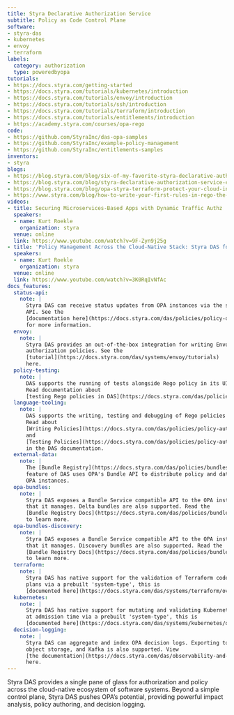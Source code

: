 ```yaml
---
title: Styra Declarative Authorization Service
subtitle: Policy as Code Control Plane
software:
- styra-das
- kubernetes
- envoy
- terraform
labels:
  category: authorization
  type: poweredbyopa
tutorials:
- https://docs.styra.com/getting-started
- https://docs.styra.com/tutorials/kubernetes/introduction
- https://docs.styra.com/tutorials/envoy/introduction
- https://docs.styra.com/tutorials/ssh/introduction
- https://docs.styra.com/tutorials/terraform/introduction
- https://docs.styra.com/tutorials/entitlements/introduction
- https://academy.styra.com/courses/opa-rego
code:
- https://github.com/StyraInc/das-opa-samples
- https://github.com/StyraInc/example-policy-management
- https://github.com/StyraInc/entitlements-samples
inventors:
- styra
blogs:
- https://blog.styra.com/blog/six-of-my-favorite-styra-declarative-authorization-service-das-features
- https://blog.styra.com/blog/styra-declarative-authorization-service-expands-service-mesh-use-case
- https://blog.styra.com/blog/opa-styra-terraform-protect-your-cloud-investment
- https://www.styra.com/blog/how-to-write-your-first-rules-in-rego-the-policy-language-for-opa
videos:
- title: Securing Microservices-Based Apps with Dynamic Traffic Authz
  speakers:
  - name: Kurt Roekle
    organization: styra
  venue: online
  link: https://www.youtube.com/watch?v=9F-Zyn9j25g
- title: 'Policy Management Across the Cloud-Native Stack: Styra DAS for Terraform'
  speakers:
  - name: Kurt Roekle
    organization: styra
  venue: online
  link: https://www.youtube.com/watch?v=3K0RqIvNfAc
docs_features:
  status-api:
    note: |
      Styra DAS can receive status updates from OPA instances via the status
      API. See the
      [documentation here](https://docs.styra.com/das/policies/policy-organization/systems/view-opa-status)
      for more information.
  envoy:
    note: |
      Styra DAS provides an out-of-the-box integration for writing Envoy
      authorization policies. See the
      [tutorial](https://docs.styra.com/das/systems/envoy/tutorials)
      here.
  policy-testing:
    note: |
      DAS supports the running of tests alongside Rego policy in its UI.
      Read documentation about
      [testing Rego policies in DAS](https://docs.styra.com/das/policies/policy-authoring/test-policies).
  language-tooling:
    note: |
      DAS supports the writing, testing and debugging of Rego policies in a UI.
      Read about
      [Writing Policies](https://docs.styra.com/das/policies/policy-authoring/write-policies)
      and
      [Testing Policies](https://docs.styra.com/das/policies/policy-authoring/test-policies)
      in the DAS documentation.
  external-data:
    note: |
      The [Bundle Registry](https://docs.styra.com/das/policies/bundles/bundle-registry)
      feature of DAS uses OPA's Bundle API to distribute policy and data updates to
      OPA instances.
  opa-bundles:
    note: |
      Styra DAS exposes a Bundle Service compatible API to the OPA instances
      that it manages. Delta bundles are also supported. Read the
      [Bundle Registry Docs](https://docs.styra.com/das/policies/bundles/bundle-registry)
      to learn more.
  opa-bundles-discovery:
    note: |
      Styra DAS exposes a Bundle Service compatible API to the OPA instances
      that it manages. Discovery bundles are also supported. Read the
      [Bundle Registry Docs](https://docs.styra.com/das/policies/bundles/bundle-registry)
      to learn more.
  terraform:
    note: |
      Styra DAS has native support for the validation of Terraform code and
      plans via a prebuilt 'system-type', this is
      [documented here](https://docs.styra.com/das/systems/terraform/overview).
  kubernetes:
    note: |
      Styra DAS has native support for mutating and validating Kubernetes
      at admission time via a prebuilt 'system-type', this is
      [documented here](https://docs.styra.com/das/systems/kubernetes/overview).
  decision-logging:
    note: |
      Styra DAS can aggregate and index OPA decision logs. Exporting to
      object storage, and Kafka is also supported. View
      [the documentation](https://docs.styra.com/das/observability-and-audit/decision-logs/overview)
      here.
---
```

Styra DAS provides a single pane of glass for authorization and policy across the cloud-native ecosystem of software systems. Beyond a simple control plane, Styra DAS pushes OPA’s potential, providing powerful impact analysis, policy authoring, and decision logging.
